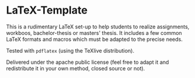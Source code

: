 # LaTeX-Template

This is a rudimentary LaTeX set-up to help students to realize assignments, workboos, bachelor-thesis or masters' thesis. It includes a few common LaTeX formats and macros which must be adapted to the precise needs.

Tested with `pdflatex` (using the TeXlive distribution).

Delivered under the apache public license (feel free to adapt it and redistribute it in your own method, closed source or not).

